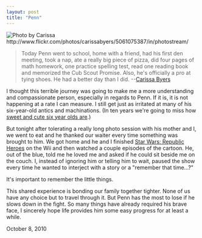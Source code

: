 ```yaml
---
layout: post
title: "Penn"
---
```


<img src="http://farm5.static.flickr.com/4128/5061075387_ce92ee5a60_z.jpg" title="Photo by Carissa http://www.flickr.com/photos/carissabyers/5061075387/in/photostream/">

> Today Penn went to school, home with a friend, had his first den meeting, took a nap, ate a really big piece of pizza, did four pages of math homework, one practice spelling test, read one reading book and memorized the Cub Scout Promise.  Also, he's officially a pro at tying shoes.  He had a better day than I did. --[Carissa Byers](http://carissabyers.blogspot.com/2010/10/busy-bee.html "Carissa Byers blog -- Busy Bee")

I thought this terrible journey was going to make me a more understanding and compassionate person, especially in regards to Penn. If it is, it is not happening at a rate I can measure. I still get just as irritated at many of his six-year-old antics and machinations. (In ten years we're going to miss how [sweet and cute six year olds are](http://www.flickr.com/photos/carissabyers/5061073725/in/photostream/).)

But tonight after tolerating a really long photo session with his mother and I, we went to eat and he thanked our waiter every time something was brought to him. We got home and he and I finished <a href="http://www.youtube.com/watch?v=aan6ZuI4z3o" title="we played the english version but I found this a funny yet accurate repesentation of the game">Star Wars: Republic Heroes</a> on the Wii and then watched a couple episodes of the cartoon. He, out of the blue, told me he loved me and asked if he could sit beside me on the couch. I, instead of ignoring him or telling him to wait, paused the show every time he wanted to interject with a story or a "remember that time...?"

It's important to remember the little things.

This shared experience is bonding our family together tighter. None of us have any choice but to travel through it. But Penn has the most to lose if he slows down in the fight. So many things have already required his brave face, I sincerely hope life provides him some easy progress for at least a while.

<p class="date">October 8, 2010</p>